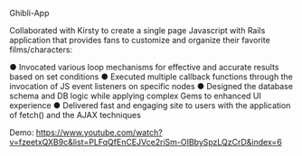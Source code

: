Ghibli-App

Collaborated with Kirsty to create a single page Javascript with Rails application that provides fans to customize and organize their favorite films/characters: 

● Invocated various loop mechanisms for effective and accurate results based on set conditions
● Executed multiple callback functions through the invocation of JS event listeners on specific nodes
● Designed the database schema and DB logic while applying complex Gems to enhanced UI experience
● Delivered fast and engaging site to users with the application of fetch() and the AJAX techniques


Demo: https://www.youtube.com/watch?v=fzeetxQXB9c&list=PLFqQfEnCEJVce2riSm-OIBbySpzLQzCrD&index=6 
